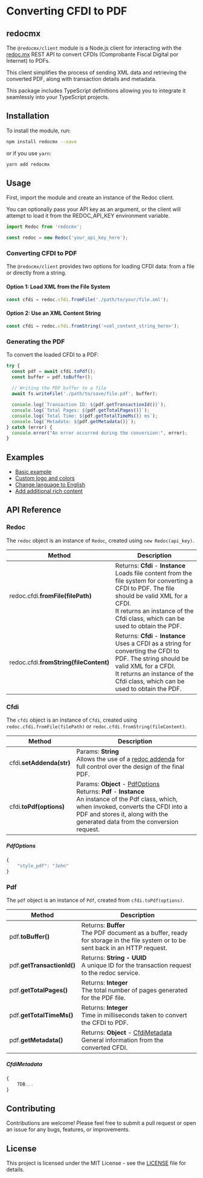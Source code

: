 # Converting CFDI to PDF

## redocmx

The `@redocmx/client` module is a Node.js client for interacting with the [redoc.mx](https://redoc.mx) REST API to convert CFDIs (Comprobante Fiscal Digital por Internet) to PDFs. 

This client simplifies the process of sending XML data and retrieving the converted PDF, along with transaction details and metadata. 

This package includes TypeScript definitions allowing you to integrate it seamlessly into your TypeScript projects.

## Installation

To install the module, run:

```bash
npm install redocmx --save
```

or if you use `yarn`:

```bash
yarn add redocmx
```

## Usage

First, import the module and create an instance of the Redoc client. 

You can optionally pass your API key as an argument, or the client will attempt to load it from the REDOC_API_KEY environment variable.

```javascript
import Redoc from 'redocmx';

const redoc = new Redoc('your_api_key_here');
```

### Converting CFDI to PDF

The `@redocmx/client` provides two options for loading CFDI data: from a file or directly from a string.

#### Option 1: Load XML from the File System

```javascript
const cfdi = redoc.cfdi.fromFile('./path/to/your/file.xml');
```

#### Option 2: Use an XML Content String

```javascript
const cfdi = redoc.cfdi.fromString('<xml_content_string_here>');
```

### Generating the PDF

To convert the loaded CFDI to a PDF:

```javascript
try {
  const pdf = await cfdi.toPdf();
  const buffer = pdf.toBuffer();
  
  // Writing the PDF buffer to a file
  await fs.writeFile('./path/to/save/file.pdf', buffer);

  console.log(`Transaction ID: ${pdf.getTransactionId()}`);
  console.log(`Total Pages: ${pdf.getTotalPages()}`);
  console.log(`Total Time: ${pdf.getTotalTimeMs()} ms`);
  console.log(`Metadata: ${pdf.getMetadata()}`);
} catch (error) {
  console.error("An error occurred during the conversion:", error);
}
```

## Examples

- [Basic example](https://github.com/redocmx/cfdi-a-pdf-ejemplos)
- [Custom logo and colors](https://github.com/redocmx/cfdi-a-pdf-ejemplos)
- [Change language to English](https://github.com/redocmx/cfdi-a-pdf-ejemplos)
- [Add additional rich content](https://github.com/redocmx/cfdi-a-pdf-ejemplos)

## API Reference

### Redoc

The `redoc` object is an instance of `Redoc`, created using `new Redoc(api_key)`.

| Method     | Description |
| -------- | ------- |
| redoc.cfdi.**fromFile(filePath)**  |  Returns: **Cfdi** - **Instance**<br>Loads file content from the file system for converting a CFDI to PDF. The file should be valid XML for a CFDI.<br>It returns an instance of the Cfdi class, which can be used to obtain the PDF.|
| redoc.cfdi.**fromString(fileContent)**  |  Returns: **Cfdi** - **Instance**<br>Uses a CFDI as a string for converting the CFDI to PDF. The string should be valid XML for a CFDI.<br>It returns an instance of the Cfdi class, which can be used to obtain the PDF.|

### Cfdi

The `cfdi` object is an instance of `Cfdi`, created using `redoc.cfdi.fromFile(filePath)` or `redoc.cfdi.fromString(fileContent)`.

| Method     | Description |
| -------- | ------- |
| cfdi.**setAddenda(str)**  |  Params: **String**<br>Allows the use of a [redoc addenda](https://redoc.mx/docs/addenda) for full control over the design of the final PDF.|
| cfdi.**toPdf(options)**  |  Params: **Object** - [PdfOptions](#pdfoptions)<br>Returns: **Pdf** - **Instance**<br>An instance of the Pdf class, which, when invoked, converts the CFDI into a PDF and stores it, along with the generated data from the conversion request.|

##### PdfOptions
```js
{
    "style_pdf": "John"
}
```
### Pdf

The `pdf` object is an instance of `Pdf`, created from `cfdi.toPdf(options)`.

| Method     | Description |
| -------- | ------- |
| pdf.**toBuffer()**  |  Returns: **Buffer**<br>The PDF document as a buffer, ready for storage in the file system or to be sent back in an HTTP request.|
| pdf.**getTransactionId()**  |  Returns: **String - UUID**<br>A unique ID for the transaction request to the redoc service.|
| pdf.**getTotalPages()** | Returns: **Integer**<br>The total number of pages generated for the PDF file. |
| pdf.**getTotalTimeMs()**    | Returns: **Integer**<br>Time in milliseconds taken to convert the CFDI to PDF. |
| pdf.**getMetadata()**    | Returns: **Object** - [CfdiMetadata]()<br>General information from the converted CFDI. |

##### CfdiMetadata
```js 
{
    TDB...
}
```

## Contributing

Contributions are welcome! Please feel free to submit a pull request or open an issue for any bugs, features, or improvements.

## License

This project is licensed under the MIT License - see the [LICENSE](LICENSE) file for details.
